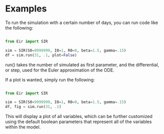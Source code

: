 # Examples

To run the simulation with a certain number of days, you can run code like the following:

```python

from Eir import SIR

sim = SIR(S0=9999999, I0=1, R0=0, beta=1.5, gamma=.15)
df = sim.run(31, .1, plot=False)
```

run() takes the number of simulated as first parameter, and the differential, or step, used for the Euler approximation of the ODE.

If a plot is wanted, simply run the following:

```python

from Eir import SIR

sim = SIR(S0=9999999, I0=1, R0=0, beta=1.5, gamma=.15)
df, fig = sim.run(31, .1)

```

This will display a plot of all variables, which can be further customized using the default boolean parameters that represent all of the variables within the model.